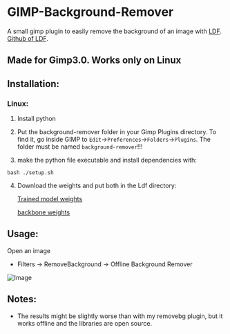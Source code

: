 # GIMP-Background-Remover
A small gimp plugin to easily remove the background of an image with [LDF](https://arxiv.org/pdf/2008.11048.pdf).  [Github of LDF](https://github.com/weijun88/LDF). 

## Made for Gimp3.0. Works only on Linux

## Installation:

### Linux: 
1. Install python

2. Put the background-remover folder in your Gimp Plugins directory.
  To find it, go inside GIMP to `Edit`->`Preferences`->`Folders`->`Plugins`. The folder must be named `background-remover`!!!


3. make the python file executable and install dependencies with: 

```
bash ./setup.sh
```

4. Download the weights and put both in the Ldf directory:

    [Trained model weights](https://drive.google.com/file/d/1qGQ6wSWTFqt8oy_YT3_aj-_pdlf5vKWL/view?usp=sharing)

    [backbone weights](https://download.pytorch.org/models/resnet50-19c8e357.pth)
 

## Usage:
Open an image
- Filters -> RemoveBackground -> Offline Background Remover

![Image](https://github.com/user-attachments/assets/843f3074-f595-4fc0-b209-c5f0b486745c)

## Notes:
- The results might be slightly worse than with my removebg plugin, but it works offline and the libraries are open source.
